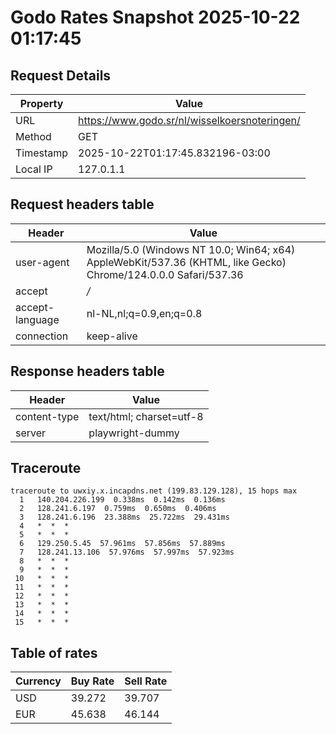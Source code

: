 # Godo Rates Snapshot 2025-10-22 01:17:45
## Request Details

| Property | Value |
|----------|-------|
| URL | https://www.godo.sr/nl/wisselkoersnoteringen/ |
| Method | GET |
| Timestamp | 2025-10-22T01:17:45.832196-03:00 |
| Local IP | 127.0.1.1 |
    
## Request headers table

| Header | Value |
|--------|-------|
| user-agent | Mozilla/5.0 (Windows NT 10.0; Win64; x64) AppleWebKit/537.36 (KHTML, like Gecko) Chrome/124.0.0.0 Safari/537.36 |
| accept | */* |
| accept-language | nl-NL,nl;q=0.9,en;q=0.8 |
| connection | keep-alive |

    
## Response headers table
| Header | Value |
|--------|-------|
| content-type | text/html; charset=utf-8 |
| server | playwright-dummy |

## Traceroute 

```
traceroute to uwxiy.x.incapdns.net (199.83.129.128), 15 hops max
  1   140.204.226.199  0.338ms  0.142ms  0.136ms 
  2   128.241.6.197  0.759ms  0.650ms  0.406ms 
  3   128.241.6.196  23.388ms  25.722ms  29.431ms 
  4   *  *  * 
  5   *  *  * 
  6   129.250.5.45  57.961ms  57.856ms  57.889ms 
  7   128.241.13.106  57.976ms  57.997ms  57.923ms 
  8   *  *  * 
  9   *  *  * 
 10   *  *  * 
 11   *  *  * 
 12   *  *  * 
 13   *  *  * 
 14   *  *  * 
 15   *  *  * 

```


## Table of rates

| Currency | Buy Rate | Sell Rate |
|----------|----------|-----------|
| USD | 39.272 | 39.707 |
| EUR | 45.638 | 46.144 |

